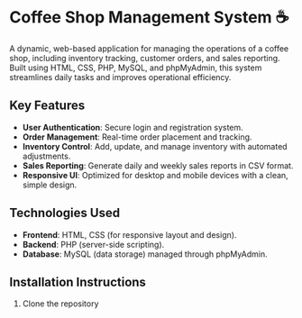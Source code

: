 # Coffee Shop Management System ☕️

A dynamic, web-based application for managing the operations of a coffee shop, including inventory tracking, customer orders, and sales reporting. Built using HTML, CSS, PHP, MySQL, and phpMyAdmin, this system streamlines daily tasks and improves operational efficiency.

## Key Features
- **User Authentication**: Secure login and registration system.
- **Order Management**: Real-time order placement and tracking.
- **Inventory Control**: Add, update, and manage inventory with automated adjustments.
- **Sales Reporting**: Generate daily and weekly sales reports in CSV format.
- **Responsive UI**: Optimized for desktop and mobile devices with a clean, simple design.

## Technologies Used
- **Frontend**: HTML, CSS (for responsive layout and design).
- **Backend**: PHP (server-side scripting).
- **Database**: MySQL (data storage) managed through phpMyAdmin.
  
## Installation Instructions
1. Clone the repository
